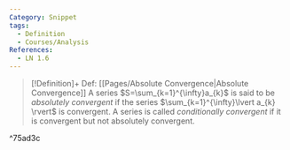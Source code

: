 ```yaml
---
Category: Snippet
tags:
  - Definition
  - Courses/Analysis
References:
  - LN 1.6
---
```

> [!Definition]+ Def: [[Pages/Absolute Convergence|Absolute Convergence]]
> A series $S=\sum_{k=1}^{\infty}a_{k}$ is said to be *absolutely convergent* if the series $\sum_{k=1}^{\infty}\lvert a_{k} \rvert$ is convergent. A series is called *conditionally convergent* if it is convergent but not absolutely convergent.

^75ad3c

